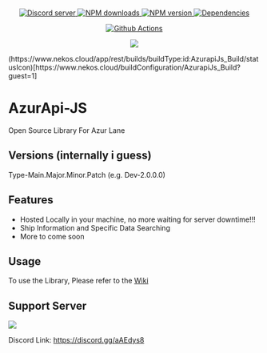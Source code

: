 <div align="center">
    <br />
    <p>
        <a href="https://discord.gg/aAEdys8">
            <img src="https://discordapp.com/api/guilds/648206344729526272/embed.png" alt="Discord server" />
        </a>
        <a href="https://www.npmjs.com/package/@azurapi/azurapi">
            <img src="https://img.shields.io/npm/dt/@azurapi/azurapi.svg?maxAge=3600" alt="NPM downloads" />
        </a>
        <a href="https://www.npmjs.com/package/@azurapi/azurapi">
            <img src="https://img.shields.io/npm/v/@azurapi/azurapi.svg?maxAge=3600" alt="NPM version" />
        </a>
        <a href="https://david-dm.org/AzurAPI/azur-json.svg">
            <img src="https://img.shields.io/david/AzurAPI/azur-json.svg?maxAge=3600" alt="Dependencies" />
        </a>
    </p>
    <p>
        <a href="https://github.com/AzurAPI/azurapi-js/actions">
            <img src="https://github.com/AzurAPI/azurapi-js/workflows/Github%20Actions/badge.svg?branch=v2" alt="Github Actions" />
        </a>
    </p>
    <p><a href="https://npmjs.com/package/@azurapi/azurapi"><img src="https://nodeico.herokuapp.com/@azurapi/azurapi.svg"></a>
    </p>
</div>
(https://www.nekos.cloud/app/rest/builds/buildType:id:AzurapiJs_Build/statusIcon)[https://www.nekos.cloud/buildConfiguration/AzurapiJs_Build?guest=1]

# AzurApi-JS
Open Source Library For Azur Lane

## Versions (internally i guess)
Type-Main.Major.Minor.Patch (e.g. Dev-2.0.0.0)

## Features
- Hosted Locally in your machine, no more waiting for server downtime!!!
- Ship Information and Specific Data Searching
- More to come soon

## Usage
To use the Library, Please refer to the [Wiki](https://azurapi.github.io/)

## Support Server

[![](https://discordapp.com/api/guilds/648206344729526272/widget.png?style=banner2)](https://discord.gg/aAEdys8)

Discord Link: https://discord.gg/aAEdys8

